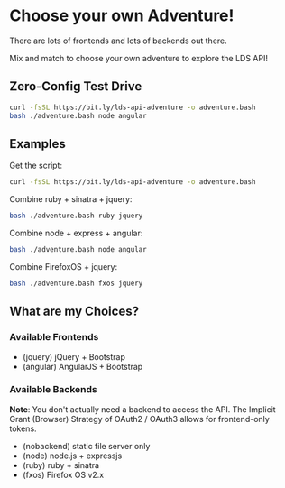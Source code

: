 Choose your own Adventure!
==========================

There are lots of frontends and lots of backends out there.

Mix and match to choose your own adventure to explore the LDS API!

Zero-Config Test Drive
----------------------

```bash
curl -fsSL https://bit.ly/lds-api-adventure -o adventure.bash
bash ./adventure.bash node angular
```

Examples
--------

Get the script:

```bash
curl -fsSL https://bit.ly/lds-api-adventure -o adventure.bash
```

Combine ruby + sinatra + jquery:

```bash
bash ./adventure.bash ruby jquery
```

Combine node + express + angular:

```bash
bash ./adventure.bash node angular
```

Combine FirefoxOS + jquery:

```bash
bash ./adventure.bash fxos jquery
```

What are my Choices?
------------------

### Available Frontends

* (jquery) jQuery + Bootstrap
* (angular) AngularJS + Bootstrap

### Available Backends

**Note**: You don't actually need a backend to access the API. The Implicit Grant (Browser) Strategy of OAuth2 / OAuth3 allows for frontend-only tokens.

* (nobackend) static file server only
* (node) node.js + expressjs
* (ruby) ruby + sinatra
* (fxos) Firefox OS v2.x
